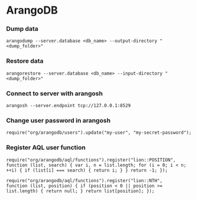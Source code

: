 # ArangoDB

### Dump data

```
arangodump --server.database <db_name> --output-directory "<dump_folder>"
```

### Restore data

```
arangorestore --server.database <db_name> --input-directory "<dump_folder>"
```

### Connect to server with arangosh

```
arangosh --server.endpoint tcp://127.0.0.1:8529
```

### Change user password in arangosh

```
require("org/arangodb/users").update("my-user", "my-secret-password");
```

### Register AQL user function

```
require("org/arangodb/aql/functions").register("lion::POSITION",
function (list, search) { var i, n = list.length; for (i = 0; i < n; ++i) { if (list[i] === search) { return i; } } return -1; });
```

```
require("org/arangodb/aql/functions").register("lion::NTH",
function (list, position) { if (position < 0 || position >= list.length) { return null; } return list[position]; });
```
